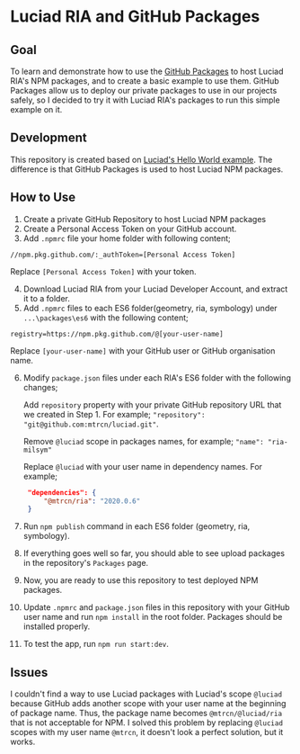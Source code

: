 # Luciad RIA and GitHub Packages

## Goal
To learn and demonstrate how to use the [GitHub Packages](https://github.com/features/packages) to host Luciad RIA's NPM packages, and to create a basic example to use them. GitHub Packages allow us to deploy our private packages to use in our projects safely, so I decided to try it with Luciad RIA's packages to run this simple example on it.

## Development

This repository is created based on [Luciad's Hello World example](https://dev.luciad.com/portal/productDocumentation/LuciadRIA/docs/articles/tutorial/getting_started/hello_world.html). The difference is that GitHub Packages is used to host Luciad NPM packages. 

## How to Use

1. Create a private GitHub Repository to host Luciad NPM packages
2. Create a Personal Access Token on your GitHub account.
3. Add `.npmrc` file your home folder with following content;
```
//npm.pkg.github.com/:_authToken=[Personal Access Token]
```
Replace `[Personal Access Token]` with your token.

4. Download Luciad RIA from your Luciad Developer Account, and extract it to a folder.
5. Add `.npmrc` files to each ES6 folder(geometry, ria, symbology) under `...\packages\es6` with the following content;
```
registry=https://npm.pkg.github.com/@[your-user-name]
```
Replace `[your-user-name]` with your GitHub user or GitHub organisation name.

6. Modify `package.json` files under each RIA's ES6 folder with the following changes;
   
   Add `repository` property with your private GitHub repository URL that we created in Step 1. For example; `"repository": "git@github.com:mtrcn/luciad.git"`. 

   Remove `@luciad` scope in packages names, for example; `"name": "ria-milsym"`

   Replace `@luciad` with your user name in dependency names. For example;
   ```json
    "dependencies": {
        "@mtrcn/ria": "2020.0.6"
    }
   ```
7. Run `npm publish` command in each ES6 folder (geometry, ria, symbology).
8. If everything goes well so far, you should able to see upload packages in the repository's `Packages` page.
9. Now, you are ready to use this repository to test deployed NPM packages.
10. Update `.npmrc` and `package.json` files in this repository with your GitHub user name and run `npm install` in the root folder. Packages should be installed properly. 
11. To test the app, run `npm run start:dev`.

## Issues

I couldn't find a way to use Luciad packages with Luciad's scope `@luciad` because GitHub adds another scope with your user name at the beginning of package name. Thus, the package name becomes `@mtrcn/@luciad/ria` that is not acceptable for NPM. I solved this problem by replacing `@luciad` scopes with my user name `@mtrcn`, it doesn't look a perfect solution, but it works.